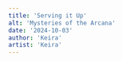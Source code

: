 ```yaml
---
title: 'Serving it Up'
alt: 'Mysteries of the Arcana'
date: '2024-10-03'
author: 'Keira'
artist: 'Keira'
---
```

